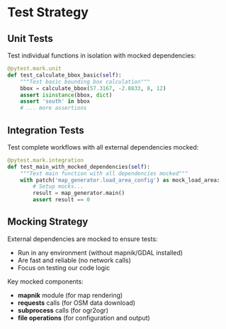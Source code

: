 # Test Strategy

## Unit Tests

Test individual functions in isolation with mocked dependencies:

```python
@pytest.mark.unit
def test_calculate_bbox_basic(self):
    """Test basic bounding box calculation"""
    bbox = calculate_bbox(57.3167, -2.8833, 8, 12)
    assert isinstance(bbox, dict)
    assert 'south' in bbox
    # ... more assertions
```

## Integration Tests

Test complete workflows with all external dependencies mocked:

```python
@pytest.mark.integration  
def test_main_with_mocked_dependencies(self):
    """Test main function with all dependencies mocked"""
    with patch('map_generator.load_area_config') as mock_load_area:
        # Setup mocks...
        result = map_generator.main()
        assert result == 0
```

## Mocking Strategy

External dependencies are mocked to ensure tests:
- Run in any environment (without mapnik/GDAL installed)
- Are fast and reliable (no network calls)
- Focus on testing our code logic

Key mocked components:
- **mapnik** module (for map rendering)
- **requests** calls (for OSM data download)
- **subprocess** calls (for ogr2ogr)
- **file operations** (for configuration and output)